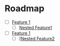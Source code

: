 # Roadmap

- [ ] [Feature 1](./doc/features/feature1.md)
	- [ ] [Nested Feature1](./doc/features/feature1-1.md)

- [ ] [Feature 1](./doc/features/feature2.md)
	- [ ] [[Nested Feature2](./doc/features/feature2-1.md)